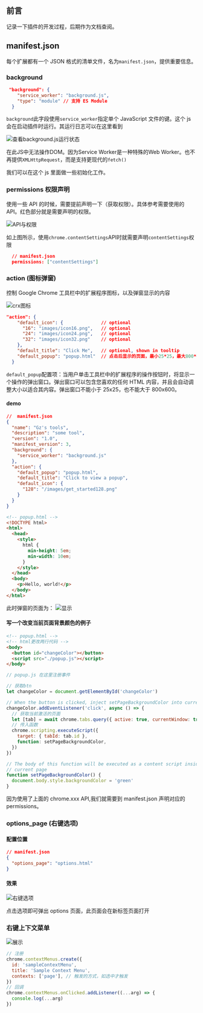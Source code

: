 ## 前言

记录一下插件的开发过程，后期作为文档查阅。

## manifest.json

每个扩展都有一个 JSON 格式的清单文件，名为`manifest.json`，提供重要信息。

### background

```json
 "background": {
    "service_worker": "background.js",
    "type": "module" // 支持 ES Module
  }
```

`background`此字段使用`service_worker`指定单个 JavaScript 文件的键。这个 js 会在启动插件时运行。其运行日志可以在这里看到

![查看background.js运行状态](./img/exp.png)


在此JS中无法操作DOM。因为Service Worker是一种特殊的Web Worker。也不再提供`XMLHttpRequest`，而是支持更现代的`fetch()`

我们可以在这个 js 里面做一些初始化工作。

### permissions 权限声明

使用一些 API 的时候，需要提前声明一下（获取权限）。具体参考需要使用的 API。红色部分就是需要声明的权限。

![API与权限](./img/exp1.png)

如上图所示，使用`chrome.contentSettings`API时就需要声明`contentSettings`权限

```json
  // manifest.json
  permissions: ["contentSettings"]
```

### action (图标弹窗)

控制 Google Chrome 工具栏中的扩展程序图标，以及弹窗显示的内容

![crx图标](./img/exp2.png)

```json
"action": {
    "default_icon": {              // optional
      "16": "images/icon16.png",   // optional
      "24": "images/icon24.png",   // optional
      "32": "images/icon32.png"    // optional
    },
    "default_title": "Click Me",   // optional, shown in tooltip
    "default_popup": "popup.html"  // 点击后显示的页面，最小25*25，最大800*600
  }
```

`default_popup`配置项：当用户单击工具栏中的扩展程序的操作按钮时，将显示一个操作的弹出窗口。弹出窗口可以包含您喜欢的任何 HTML 内容，并且会自动调整大小以适合其内容。弹出窗口不能小于 25x25，也不能大于 800x600。

#### demo

```json
//  manifest.json
{
  "name": "Gz's tools",
  "description": "some tool",
  "version": "1.0",
  "manifest_version": 3,
  "background": {
    "service_worker": "background.js"
  },
  "action": {
    "default_popup": "popup.html",
    "default_title": "Click to view a popup",
    "default_icon": {
      "128": "/images/get_started128.png"
    }
  }
}
```

```html
<!-- popup.html -->
<!DOCTYPE html>
<html>
  <head>
    <style>
      html {
        min-height: 5em;
        min-width: 10em;
      }
    </style>
  </head>
  <body>
    <p>Hello, world!</p>
  </body>
</html>
```

此时弹窗的页面为： ![显示](./img/exp4.png)

#### 写一个改变当前页面背景颜色的例子

```html
<!-- popup.html -->
<!-- html更改两行代码 -->
<body>
  <button id="changeColor"></button>
  <script src="./popup.js"></script>
</body>
```

```javascript
// popup.js 在这里注册事件

// 获取btn
let changeColor = document.getElementById('changeColor')

// When the button is clicked, inject setPageBackgroundColor into current page
changeColor.addEventListener('click', async () => {
  // 获取当前激活的页面
  let [tab] = await chrome.tabs.query({ active: true, currentWindow: true })
  // 传入函数
  chrome.scripting.executeScript({
    target: { tabId: tab.id },
    function: setPageBackgroundColor,
  })
})

// The body of this function will be executed as a content script inside the
// current page
function setPageBackgroundColor() {
  document.body.style.backgroundColor = 'green'
}
```

因为使用了上面的 chrome.xxx API,我们就需要到 manifest.json 声明对应的 permissions。

### options_page (右键选项)

#### 配置位置

```json
// manifest.json
{
  "options_page": "options.html"
}
```

#### 效果

![右键选项](./img/exp5.png)

点击选项即可弹出 options 页面，此页面会在新标签页面打开

### 右键上下文菜单

![展示](./img/exp6.png)

```js
// 注册
chrome.contextMenus.create({
  id: 'sampleContextMenu',
  title: 'Sample Context Menu',
  contexts: ['page'], // 触发的方式，如选中才触发
})
// 回调
chrome.contextMenus.onClicked.addListener((...arg) => {
  console.log(...arg)
})
```
